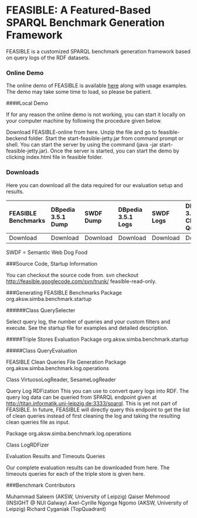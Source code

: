 # FEASIBLE: A Featured-Based SPARQL Benchmark Generation Framework

FEASIBLE is a customized SPARQL benchmark generation framework based on query logs of the RDF datasets.

### Online Demo

The online demo of FEASIBLE is available [here](http://feasible.aksw.org) along with usage examples. The demo may take some time to load, so please be patient.

####Local Demo

If for any reason the online demo is not working, you can start it locally on your computer machine by following the procedure given below.

Download FEASIBLE-online from here. Unzip the file and go to feasible-beckend folder. Start the start-feasible-jetty.jar from command prompt or shell. You can start the server by using the command (java -jar start-feasible-jetty.jar). Once the server is started, you can start the demo by clicking index.html file in feasible folder.

### Downloads

Here you can download all the data required for our evaluation setup and results.

| FEASIBLE Benchmarks | DBpedia 3.5.1 Dump | SWDF Dump | DBpedia 3.5.1 Logs | SWDF Logs| DBpedia 3.5.1 Clean Queries | SWDF Clean Queries|
|:------------------------|:-----------------------|:--------------|:-----------------------|:-------------|:---------------------------------|:----------------------|
| Download | Download | Download | Download | Download | Download | Download | 

SWDF = Semantic Web Dog Food

###Source Code, Startup Information

You can checkout the source code from. svn checkout http://feasible.googlecode.com/svn/trunk/ feasible-read-only.

###Generating FEASIBLE Benchmarks
Package org.aksw.simba.benchmark.startup

######Class QuerySelecter

Select query log, the number of queries and your custom filters and execute. See the startup file for examples and detailed description.

#####Triple Stores Evaluation
Package org.aksw.simba.benchmark.startup

#####Class QueryEvaluation

FEASIBLE Clean Queries File Generation
Package org.aksw.simba.benchmark.log.operations

Class VirtuosoLogReader, SesameLogReader

Query Log RDFization
This you can use to convert query logs into RDF. The query log data can be queried from SPARQL endpoint given at http://titan.informatik.uni-leipzig.de:3333/sparql. This is yet not part of FEASIBLE. In future, FEASIBLE will directly query this endpoint to get the list of clean queries instead of first cleaning the log and taking the resulting clean queries file as input.

Package org.aksw.simba.benchmark.log.operations

Class LogRDFizer

Evaluation Results and Timeouts Queries

Our complete evaluation results can be downloaded from here. The timeouts queries for each of the triple store is given here.

###Benchmark Contributors

Muhammad Saleem (AKSW, University of Leipzig)
Qaiser Mehmood (INSIGHT @ NUI Galway)
Axel-Cyrille Ngonga Ngomo (AKSW, University of Leipzig)
Richard Cyganiak (TopQuadrant)
